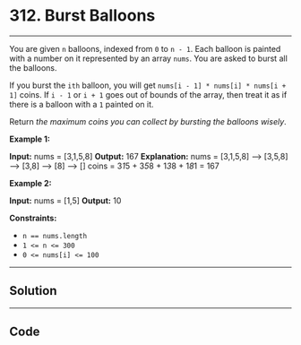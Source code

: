 # 312. Burst Balloons

---

You are given `n` balloons, indexed from `0` to `n - 1`. Each balloon is painted with a number on it represented by an array `nums`. You are asked to burst all the balloons.

If you burst the `ith` balloon, you will get `nums[i - 1] * nums[i] * nums[i + 1]` coins. If `i - 1` or `i + 1` goes out of bounds of the array, then treat it as if there is a balloon with a `1` painted on it.

Return _the maximum coins you can collect by bursting the balloons wisely_.

 

**Example 1:**


**Input:** nums = [3,1,5,8]
**Output:** 167
**Explanation:**
nums = [3,1,5,8] --> [3,5,8] --> [3,8] --> [8] --> []
coins =  3*1*5    +   3*5*8   +  1*3*8  + 1*8*1 = 167

**Example 2:**


**Input:** nums = [1,5]
**Output:** 10


 

**Constraints:**

  * `n == nums.length`
  * `1 <= n <= 300`
  * `0 <= nums[i] <= 100`

---

## Solution



---

## Code
```python


```